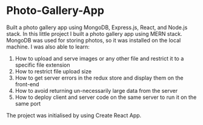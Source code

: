 # Photo-Gallery-App
Built a photo gallery app using MongoDB, Express.js, React, and Node.js stack.
In this little project I built a photo gallery app using MERN stack. MongoDB was used for storing photos, so it was installed on the local machine. I was also able to learn:
1. How to upload and serve images or any other file and restrict it to a specific file extension
2. How to restrict file upload size
3. How to get server errors in the redux store and display them on the front-end
4. How to avoid returning un-necessarily large data from the server
5. How to deploy client and server code on the same server to run it on the same port

The project was initialised by using Create React App.
